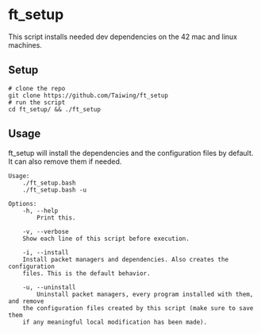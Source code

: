 # ft\_setup

This script installs needed dev dependencies on the 42 mac and linux machines.

## Setup

```shell
# clone the repo
git clone https://github.com/Taiwing/ft_setup
# run the script
cd ft_setup/ && ./ft_setup
```

## Usage

ft\_setup will install the dependencies and the configuration files by default.
It can also remove them if needed.

```
Usage:
    ./ft_setup.bash
    ./ft_setup.bash -u

Options:
    -h, --help
        Print this.

    -v, --verbose
	Show each line of this script before execution.

    -i, --install
	Install packet managers and dependencies. Also creates the configuration
	files. This is the default behavior.

    -u, --uninstall
        Uninstall packet managers, every program installed with them, and remove
	the configuration files created by this script (make sure to save them
	if any meaningful local modification has been made).
```
